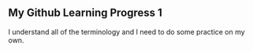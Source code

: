 ## My Github Learning Progress 1
I understand all of the terminology and I need to do some practice on my own. 

